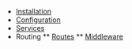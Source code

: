 * [Installation](https://github.com/ivyjs/docs/blob/master/installation.md)
* [Configuration](https://github.com/ivyjs/docs/blob/master/config.md)
* [Services](https://github.com/ivyjs/docs/blob/master/Services.md)
* Routing
** [Routes](https://github.com/ivyjs/docs/blob/master/Routing.md)
** [Middleware](https://github.com/ivyjs/docs/blob/master/middleware.md)
